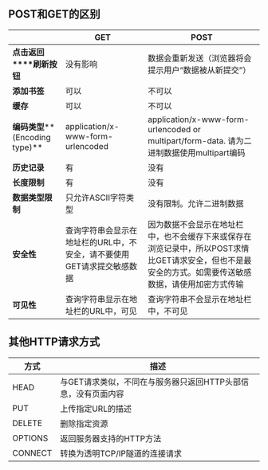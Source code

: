 ## POST和GET的区别

|                                 | **GET**                                                      | **POST**                                                     |
| ------------------------------- | ------------------------------------------------------------ | ------------------------------------------------------------ |
| **点击返回****刷新按钮**        | 没有影响                                                     | 数据会重新发送（浏览器将会提示用户“数据被从新提交”）         |
| **添加书签**                    | 可以                                                         | 不可以                                                       |
| **缓存**                        | 可以                                                         | 不可以                                                       |
| **编码类型****(Encoding type)** | application/x-www-form-urlencoded                            | application/x-www-form-urlencoded or   multipart/form-data. 请为二进制数据使用multipart编码 |
| **历史记录**                    | 有                                                           | 没有                                                         |
| **长度限制**                    | 有                                                           | 没有                                                         |
| **数据类型限制**                | 只允许ASCII字符类型                                          | 没有限制。允许二进制数据                                     |
| **安全性**                      | 查询字符串会显示在地址栏的URL中，不安全，请不要使用GET请求提交敏感数据 | 因为数据不会显示在地址栏中，也不会缓存下来或保存在浏览记录中，所以POST求情比GET请求安全，但也不是最安全的方式。如需要传送敏感数据，请使用加密方式传输 |
| **可见性**                      | 查询字符串显示在地址栏的URL中，可见                          | 查询字符串不会显示在地址栏中，不可见                         |

 

## 其他HTTP请求方式

| **方式** | **描述**                                                     |
| -------- | ------------------------------------------------------------ |
| HEAD     | 与GET请求类似，不同在与服务器只返回HTTP头部信息，没有页面内容 |
| PUT      | 上传指定URL的描述                                            |
| DELETE   | 删除指定资源                                                 |
| OPTIONS  | 返回服务器支持的HTTP方法                                     |
| CONNECT  | 转换为透明TCP/IP隧道的连接请求                               |

 

